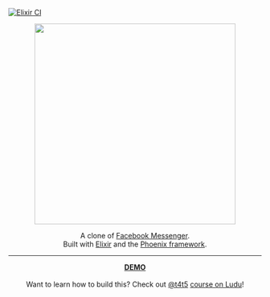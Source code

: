 [![Elixir CI](https://github.com/mingyar/messengyr/actions/workflows/elixir.yml/badge.svg)](https://github.com/mingyar/messengyr/actions/workflows/elixir.yml)

<p align="center">
  <img src="https://cloud.githubusercontent.com/assets/2598660/23702379/3f268fe6-03fb-11e7-822d-46a85e43bc4e.png" width="400" />
 </a>
</p>

<p align="center">
A clone of <a href="http://messenger.com">Facebook Messenger</a>. <br>
Built with <a href="http://elixir-lang.org">Elixir</a> and the <a href="http://www.phoenixframework.org">Phoenix framework</a>.
</p>

----

<p align="center">
 <a href="https://messengyr.herokuapp.com">
 <strong>DEMO</strong>
 </a>
 <br><br>
 Want to learn how to build this?
 Check out <a href="https://github.com/t4t5">@t4t5</a> <a href="https://www.ludu.co/course/discover-elixir-phoenix">course on Ludu</a>!
</p>
